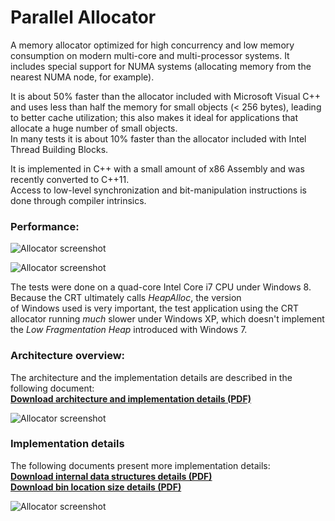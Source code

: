 Parallel Allocator
===================

A memory allocator optimized for high concurrency and low memory consumption on modern multi-core and multi-processor systems. It includes special support for NUMA systems (allocating memory from the nearest NUMA node, for example).

It is about 50% faster than the allocator included with Microsoft Visual C++ and uses less than half the memory for small objects (< 256 bytes), leading to better cache utilization; this also makes it ideal for applications that allocate a huge number of small objects.  
In many tests it is about 10% faster than the allocator included with Intel Thread Building Blocks.  

It is implemented in C++ with a small amount of x86 Assembly and was recently converted to C++11.  
Access to low-level synchronization and bit-manipulation instructions is done through compiler intrinsics.  

### Performance:  

![Allocator screenshot](http://www.gratianlup.com/documents/allocator_graph1.PNG)  

![Allocator screenshot](http://www.gratianlup.com/documents/allocator_graph2.PNG)  

The tests were done on a quad-core Intel Core i7 CPU under Windows 8. Because the CRT ultimately calls *HeapAlloc*, the version  
of Windows used is very important, the test application using the CRT allocator running *much* slower under Windows XP, which doesn't implement the *Low Fragmentation Heap* introduced with Windows 7.

### Architecture overview:  

The architecture and the implementation details are described in the following document:  
**[Download architecture and implementation details (PDF)](http://www.gratianlup.com/documents/parallel_allocator.pdf)**  
  
  
![Allocator screenshot](http://www.gratianlup.com/documents/allocator_summary.png)  

### Implementation details

The following documents present more implementation details:  
**[Download internal data structures details (PDF)](http://www.gratianlup.com/documents/allocator.pdf)**  
**[Download bin location size details (PDF)](http://www.gratianlup.com/documents/allocator_bins.pdf)**  

![Allocator screenshot](http://www.gratianlup.com/documents/allocator.png)  
